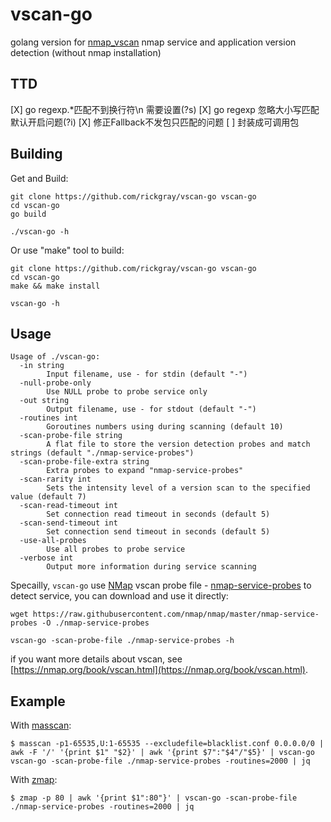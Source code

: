 # vscan-go

golang version for [nmap_vscan](https://github.com/nixawk/nmap_vscan) nmap service and application version detection (without nmap installation)

## TTD

[X] go regexp.*匹配不到换行符\n 需要设置(?s)
[X] go regexp 忽略大小写匹配默认开启问题(?i)
[X] 修正Fallback不发包只匹配的问题
[ ] 封装成可调用包

## Building

Get and Build:

```
git clone https://github.com/rickgray/vscan-go vscan-go
cd vscan-go
go build

./vscan-go -h
```

Or use "make" tool to build:

```
git clone https://github.com/rickgray/vscan-go vscan-go
cd vscan-go
make && make install

vscan-go -h
```

## Usage

```
Usage of ./vscan-go:
  -in string
    	Input filename, use - for stdin (default "-")
  -null-probe-only
    	Use NULL probe to probe service only
  -out string
    	Output filename, use - for stdout (default "-")
  -routines int
    	Goroutines numbers using during scanning (default 10)
  -scan-probe-file string
    	A flat file to store the version detection probes and match strings (default "./nmap-service-probes")
  -scan-probe-file-extra string
    	Extra probes to expand "nmap-service-probes"
  -scan-rarity int
    	Sets the intensity level of a version scan to the specified value (default 7)
  -scan-read-timeout int
    	Set connection read timeout in seconds (default 5)
  -scan-send-timeout int
    	Set connection send timeout in seconds (default 5)
  -use-all-probes
    	Use all probes to probe service
  -verbose int
    	Output more information during service scanning
```

Specailly, `vscan-go` use [NMap](https://github.com/nmap/nmap) vscan probe file - [nmap-service-probes](https://raw.githubusercontent.com/nmap/nmap/master/nmap-service-probes) to detect service, you can download and use it directly:

```
wget https://raw.githubusercontent.com/nmap/nmap/master/nmap-service-probes -O ./nmap-service-probes

vscan-go -scan-probe-file ./nmap-service-probes -h
```

if you want more details about vscan, see [https://nmap.org/book/vscan.html](https://nmap.org/book/vscan.html).

## Example

With [masscan](https://github.com/robertdavidgraham/masscan):

```
$ masscan -p1-65535,U:1-65535 --excludefile=blacklist.conf 0.0.0.0/0 | awk -F '/' '{print $1" "$2}' | awk '{print $7":"$4"/"$5}' | vscan-go vscan-go -scan-probe-file ./nmap-service-probes -routines=2000 | jq
```

With [zmap](https://github.com/zmap/zmap):

```
$ zmap -p 80 | awk '{print $1":80"}' | vscan-go -scan-probe-file ./nmap-service-probes -routines=2000 | jq
```
